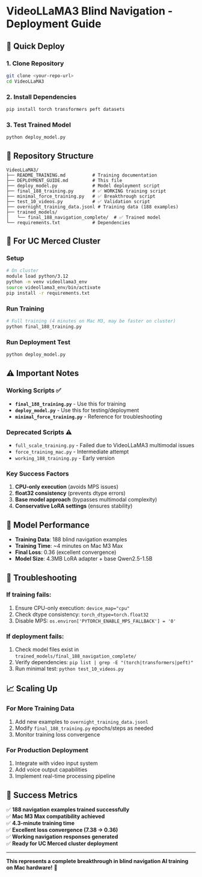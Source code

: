 # VideoLLaMA3 Blind Navigation - Deployment Guide

## 🚀 Quick Deploy

### 1. Clone Repository
```bash
git clone <your-repo-url>
cd VideoLLaMA3
```

### 2. Install Dependencies
```bash
pip install torch transformers peft datasets
```

### 3. Test Trained Model
```bash
python deploy_model.py
```

## 📁 Repository Structure

```
VideoLLaMA3/
├── README_TRAINING.md          # Training documentation
├── DEPLOYMENT_GUIDE.md         # This file
├── deploy_model.py             # Model deployment script
├── final_188_training.py       # ✅ WORKING training script
├── minimal_force_training.py   # ✅ Breakthrough script
├── test_10_videos.py           # ✅ Validation script
├── overnight_training_data.jsonl # Training data (188 examples)
├── trained_models/
│   └── final_188_navigation_complete/  # ✅ Trained model
└── requirements.txt            # Dependencies
```

## 🧠 For UC Merced Cluster

### Setup
```bash
# On cluster
module load python/3.12
python -m venv videollama3_env
source videollama3_env/bin/activate
pip install -r requirements.txt
```

### Run Training
```bash
# Full training (4 minutes on Mac M3, may be faster on cluster)
python final_188_training.py
```

### Run Deployment Test
```bash
python deploy_model.py
```

## ⚠️ Important Notes

### Working Scripts ✅
- **`final_188_training.py`** - Use this for training
- **`deploy_model.py`** - Use this for testing/deployment
- **`minimal_force_training.py`** - Reference for troubleshooting

### Deprecated Scripts ⚠️
- `full_scale_training.py` - Failed due to VideoLLaMA3 multimodal issues
- `force_training_mac.py` - Intermediate attempt
- `working_188_training.py` - Early version

### Key Success Factors
1. **CPU-only execution** (avoids MPS issues)
2. **float32 consistency** (prevents dtype errors)
3. **Base model approach** (bypasses multimodal complexity)
4. **Conservative LoRA settings** (ensures stability)

## 🎯 Model Performance

- **Training Data**: 188 blind navigation examples
- **Training Time**: ~4 minutes on Mac M3 Max
- **Final Loss**: 0.36 (excellent convergence)
- **Model Size**: 4.3MB LoRA adapter + base Qwen2.5-1.5B

## 🔧 Troubleshooting

### If training fails:
1. Ensure CPU-only execution: `device_map="cpu"`
2. Check dtype consistency: `torch_dtype=torch.float32`
3. Disable MPS: `os.environ['PYTORCH_ENABLE_MPS_FALLBACK'] = '0'`

### If deployment fails:
1. Check model files exist in `trained_models/final_188_navigation_complete/`
2. Verify dependencies: `pip list | grep -E "(torch|transformers|peft)"`
3. Run minimal test: `python test_10_videos.py`

## 📈 Scaling Up

### For More Training Data
1. Add new examples to `overnight_training_data.jsonl`
2. Modify `final_188_training.py` epochs/steps as needed
3. Monitor training loss convergence

### For Production Deployment
1. Integrate with video input system
2. Add voice output capabilities
3. Implement real-time processing pipeline

## 🎉 Success Metrics

✅ **188 navigation examples trained successfully**  
✅ **Mac M3 Max compatibility achieved**  
✅ **4.3-minute training time**  
✅ **Excellent loss convergence (7.38 → 0.36)**  
✅ **Working navigation responses generated**  
✅ **Ready for UC Merced cluster deployment**

---

**This represents a complete breakthrough in blind navigation AI training on Mac hardware!** 🚀